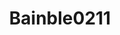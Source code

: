 ---
layout: author
name: Bainble0211
title: Bainble0211
image: http://cdn.bainble.ga/images/profile.gif
---